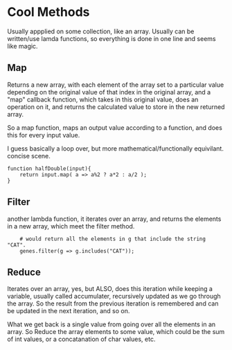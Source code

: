 # Cool Methods

Usually appplied on some collection, like an array. Usually can be written/use lamda functions, so everything is done in one line and seems like magic.


## Map

Returns a new array, with each element of the array set to a particular value
depending on the original value of that index in the original array, and a "map" callback function, which takes in this original value, does an operation on it, and returns the calculated value to store in the new returned array.

So a map function, maps an output value according to a function, and does this for every input value. 

I guess basically a loop over, but more mathematical/functionally equivilant.
concise scene.

```
function halfDouble(input){
    return input.map( a => a%2 ? a*2 : a/2 );
}

```

## Filter

another lambda function, it iterates over an array, and returns
the elements in a new array, which meet the filter method.

```
    # would return all the elements in g that include the string "CAT".
    genes.filter(g => g.includes("CAT"));

```

## Reduce

Iterates over an array, yes, but ALSO, does this iteration while keeping a variable, usually called accumulater, recursively updated as we go through the array. So the result from the previous iteration is remembered and can be updated in the next iteration, and so on. 

What we get back is a single value from going over all the elements in an array. So Reduce the array elements to some value, which could be the sum of int values, or a concatanation of char values, etc.